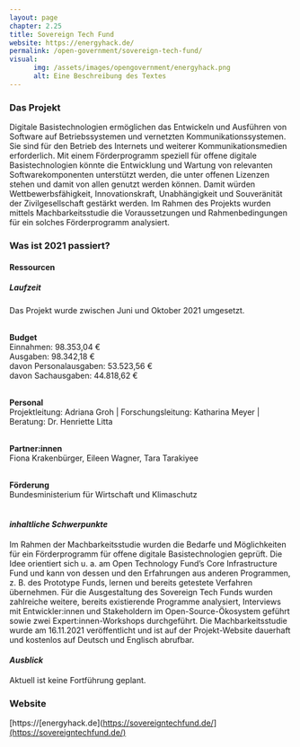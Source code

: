 ```yaml
---
layout: page
chapter: 2.25
title: Sovereign Tech Fund
website: https://energyhack.de/
permalink: /open-government/sovereign-tech-fund/
visual:
      img: /assets/images/opengovernment/energyhack.png
      alt: Eine Beschreibung des Textes
---
```


### Das Projekt

Digitale Basistechnologien ermöglichen das Entwickeln und Ausführen von Software auf Betriebssystemen und vernetzten Kommunikationssystemen. Sie sind für den Betrieb des Internets und weiterer Kommunikationsmedien erforderlich. Mit einem Förderprogramm speziell für offene digitale Basistechnologien könnte die Entwicklung und Wartung von relevanten Softwarekomponenten unterstützt werden, die unter offenen Lizenzen stehen und damit von allen genutzt werden können. Damit würden Wettbewerbsfähigkeit, Innovationskraft, Unabhängigkeit und Souveränität der  Zivilgesellschaft gestärkt werden. Im Rahmen des Projekts wurden mittels Machbarkeitsstudie die Voraussetzungen und Rahmenbedingungen für ein solches Förderprogramm analysiert. 

### Was ist 2021 passiert?

#### Ressourcen

##### Laufzeit
Das Projekt wurde zwischen Juni und Oktober 2021 umgesetzt. <br><br>

  **Budget** <br>
  Einnahmen: 98.353,04 €<br>
  Ausgaben: 98.342,18 €<br>
  davon Personalausgaben: 53.523,56 €<br>
  davon Sachausgaben: 44.818,62 €
  <br><br>

  **Personal** <br>
  Projektleitung: Adriana Groh | Forschungsleitung: Katharina Meyer | Beratung: Dr. Henriette Litta<br><br>

  **Partner:innen** <br>
  Fiona Krakenbürger, Eileen Wagner, Tara Tarakiyee<br><br>
  
  **Förderung** <br>
  Bundesministerium für Wirtschaft und Klimaschutz<br><br>
  
#### *inhaltliche Schwerpunkte*
Im Rahmen der Machbarkeitsstudie wurden die Bedarfe und Möglichkeiten für ein Förderprogramm für offene digitale Basistechnologien geprüft. Die Idee orientiert sich u. a. am Open Technology Fund’s Core Infrastructure Fund und kann von dessen und den Erfahrungen aus anderen Programmen, z. B. des Prototype Funds, lernen und bereits getestete Verfahren übernehmen. Für die Ausgestaltung des Sovereign Tech Funds wurden zahlreiche weitere, bereits existierende Programme analysiert, Interviews mit Entwickler:innen und Stakeholdern im Open-Source-Ökosystem geführt sowie zwei Expert:innen-Workshops durchgeführt. Die Machbarkeitsstudie wurde am 16.11.2021 veröffentlicht und ist auf der Projekt-Website dauerhaft und kostenlos auf Deutsch und Englisch abrufbar. 

#### *Ausblick*
Aktuell ist keine Fortführung geplant.

### Website

[https://[energyhack.de](https://sovereigntechfund.de/](https://sovereigntechfund.de/)
